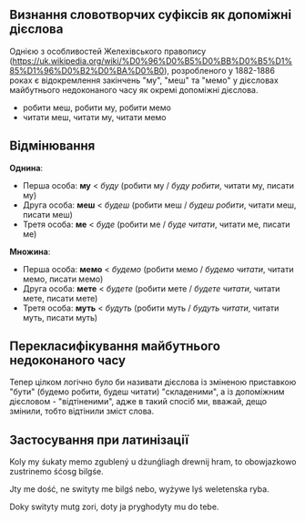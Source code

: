 ## Визнання словотворчих суфіксів як допоміжні дієслова
Однією з особливостей Желехівського правопису (https://uk.wikipedia.org/wiki/%D0%96%D0%B5%D0%BB%D0%B5%D1%85%D1%96%D0%B2%D0%BA%D0%B0), розробленого у 1882-1886 роках є відокремлення закінчень "му", "меш" та "мемо" у дієсловах майбутнього недоконаного часу як окремі допоміжні дієслова.

* робити меш, робити му, робити мемо
* читати меш, читати му, читати мемо

## Відмінювання
**Однина**:
* Перша особа: **му** < *буду* (робити му / *буду робити*, читати му, писати му)
* Друга особа: **меш** < *будеш* (робити меш / *будеш робити*, читати меш, писати меш)
* Третя особа: **ме** < *буде* (робити ме / *буде читати*, читати ме, писати ме)

**Множина**:
* Перша особа: **мемо** < *будемо* (робити мемо / *будемо читати*, читати мемо, писати мемо)
* Друга особа: **мете** < *будете* (робити мете / *будете читати*, читати мете, писати мете)
* Третя особа: **муть** < *будуть* (робити муть / *будуть читати*, читати муть, писати муть)

## Перекласифікування майбутнього недоконаного часу
Тепер цілком логічно було би називати дієслова із зміненою приставкою "бути" (будемо робити, будеш читати) "складеними", а із допоміжним дієсловом - "відтіненими", адже в такий спосіб ми, вважай, дещо змінили, тобто відтінили зміст слова.

## Застосування при латинізації
Koly my śukaty memo zgublený u dżunǵliagh drewnij hram, to obowjazkowo zustrinemo śćosg bilgśe.

Jty me dość, ne swityty me bilgś nebo, wyżywe lyś weletenska ryba.

Doky swityty mutg zori, doty ja pryghodyty mu do tebe.

